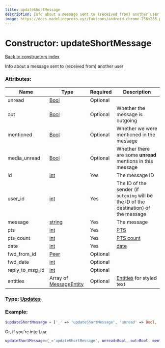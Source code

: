 ```yaml
---
title: updateShortMessage
description: Info about a message sent to (received from) another user
image: https://docs.madelineproto.xyz/favicons/android-chrome-256x256.png
---
```

# Constructor: updateShortMessage  
[Back to constructors index](index.md)



Info about a message sent to (received from) another user

### Attributes:

| Name     |    Type       | Required | Description |
|----------|---------------|----------|-------------|
|unread|[Bool](../types/Bool.md) | Optional|
|out|[Bool](../types/Bool.md) | Optional|Whether the message is outgoing|
|mentioned|[Bool](../types/Bool.md) | Optional|Whether we were mentioned in the message|
|media\_unread|[Bool](../types/Bool.md) | Optional|Whether there are some **unread** mentions in this message|
|id|[int](../types/int.md) | Yes|The message ID|
|user\_id|[int](../types/int.md) | Yes|The ID of the sender (if `outgoing` will be the ID of the destination) of the message|
|message|[string](../types/string.md) | Yes|The message|
|pts|[int](../types/int.md) | Yes|[PTS](https://core.telegram.org/api/updates)|
|pts\_count|[int](../types/int.md) | Yes|[PTS count](https://core.telegram.org/api/updates)|
|date|[int](../types/int.md) | Yes|[date](https://core.telegram.org/api/updates)|
|fwd\_from\_id|[Peer](../types/Peer.md) | Optional|
|fwd\_date|[int](../types/int.md) | Optional|
|reply\_to\_msg\_id|[int](../types/int.md) | Optional|
|entities|Array of [MessageEntity](../types/MessageEntity.md) | Optional|[Entities](https://core.telegram.org/api/entities) for styled text|



### Type: [Updates](../types/Updates.md)


### Example:

```php
$updateShortMessage = ['_' => 'updateShortMessage', 'unread' => Bool, 'out' => Bool, 'mentioned' => Bool, 'media_unread' => Bool, 'id' => int, 'user_id' => int, 'message' => 'string', 'pts' => int, 'pts_count' => int, 'date' => int, 'fwd_from_id' => Peer, 'fwd_date' => int, 'reply_to_msg_id' => int, 'entities' => [MessageEntity, MessageEntity]];
```  


Or, if you're into Lua:

```lua
updateShortMessage={_='updateShortMessage', unread=Bool, out=Bool, mentioned=Bool, media_unread=Bool, id=int, user_id=int, message='string', pts=int, pts_count=int, date=int, fwd_from_id=Peer, fwd_date=int, reply_to_msg_id=int, entities={MessageEntity}}

```


